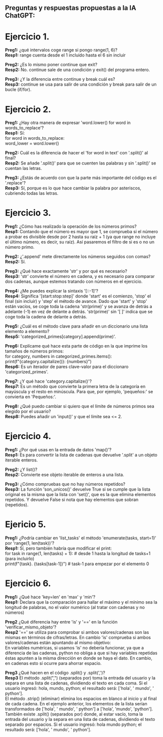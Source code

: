 ## Preguntas y respuestas propuestas a la IA ChatGPT:

# Ejercicio 1.

**Preg1:** ¿qué intervalos coge range si pongo range(1, 6)?<br>
**Resp1:** range cuenta desde el 1 incluido hasta el 6 sin incluir

**Preg2:** ¿Es lo mismo poner continue que exit?<br>
**Resp2:** No. continue sale de una condición y exit() del programa entero.

**Preg3:** ¿Y la diferencia entre continue y break cuál es?<br>
**Resp3:** continue se usa para salir de una condición y break para salir de un bucle (if/for).

# Ejercicio 2.

**Preg1:** ¿Hay otra manera de expresar 'word.lower() for word in words_to_replace'?<br>
**Resp1:** Sí:<br>
  for word in words_to_replace:<br>
    word_lower = word.lower()

**Preg2:** Cuál es la diferencia de hacer el 'for word in text' con '.split()' al final?<br>
**Resp2:** Se añade '.split()' para que se cuenten las palabras y sin '.split()' se cuentan las letras.

**Preg3:** ¿Estás de acuerdo con que la parte más importante del código es el '.replace'?<br>
**Resp3:** Sí, porque es lo que hace cambiar la palabra por asteriscos, cubriendo todas las letras.

# Ejercicio 3.

**Preg1:** ¿Cómo has realizado la operación de los números primos?<br>
**Resp1:** Contando que el número es mayor que 1, se comprueba si el número a probar es divisible desde por 2 hasta su raíz + 1 (ya que range no incluye el último número, es decir, su raíz). Así pasaremos el filtro de si es o no un número primo.

**Preg2:** ¿'.append' mete directamente los números seguidos con comas?<br>
**Resp2:** Sí.

**Preg3:** ¿Qué hace exactamente 'str' y por qué es necesario?<br>
**Resp3:** 'str' convierte el número en cadena, y es necesario para comparar dos cadenas, aunque estemos tratando con números en el ejercicio.

**Preg4:** ¿Me puedes explicar la sintaxis '[::-1]'?<br>
**Resp4:** Significa '[start:stop:step]' donde  'start' es el comienzo, 'stop' el final (sin incluir) y 'step' el método de avance.
Dado que 'start' y 'stop' están vacíos, se coge toda la cadena 'str(prime)' y se avanza de detrás a adelante (-1) en vez de delante a detrás. 'str(prime)' sin '[ ]' indica que se coge toda la cadena de delante a detrás.

**Preg5:** ¿Cuál es el método clave para añadir en un diccionario una lista elemento a elemento?<br>
**Resp5:** 'categorized_primes[category].append(prime)'.

**Preg6:** Explícame qué hace esta parte de código en la que imprime los tamaños de números primos:<br>
  for category, numbers in categorized_primes.items():<br>
    print(f"{category.capitalize()}: {numbers}")<br>
**Resp6:** Es un iterador de pares clave-valor para el diccionaro 'categorized_primes'.

**Preg7:** ¿Y qué hace 'category.capitalize()'?<br>
**Resp7:** Es un método que convierte la primera letra de la categoría en mayúscula y el resto en minúscula. Para que, por ejemplo, 'pequeños:' se convierta en 'Pequeños:'.

**Preg8:** ¿Qué puedo cambiar si quiero que el límite de números primos sea elegido por el usuario?<br>
**Resp8:** Puedes añadir un 'input()' y que el límite sea <= 2.

# Ejercicio 4.

**Preg1:** ¿Por qué usas en la entrada de datos 'map()'?<br>
**Resp1:** Es para convertir la lista de cadenas que devuelve '.split'  a un objeto iterable enteros.

**Preg2:** ¿Y list()?<br>
**Resp2:** Convierte ese objeto iterable de enteros a una lista.

**Preg3:** ¿Cómo compruebas que no hay números repetidos?<br>
**Resp3:** La función 'son_unicos()' devuelve True si se cumple que la lista original es la misma que la lista con 'set()', que es la que elimina elementos repetidos. Y devuelve False si nota que hay elementos que sobran (repetidos).

# Ejericio 5.

**Preg1:** ¿Podría cambiar en 'list_tasks' el método 'enumerate(tasks, start=1)' por 'range(1, len(task))'?<br>
**Resp1:** Sí, pero también habría que modificar el print:<br>
    for task in range(1, len(tasks) + 1): # desde 1 hasta la longitud de tasks+1 (para incluirlo)<br>
      print(f"{task}. {tasks[task-1]}") # task-1 para empezar por el elemento 0

# Ejercicio 6.

**Preg1:** ¿Qué hace 'key=len' en 'max' y 'min'?<br>
**Resp1:** Declara que la comparación para hallar el máximo y el mínimo sea la longitud de palabras, no el valor numérico (al tratar con cadenas y no números)

**Preg2** ¿Qué diferencia hay entre 'is' y '==' en la función 'verificar_mismo_objeto'?<br>
**Resp2** '==' se utiliza para comprobar si ambos valores/cadenas son las mismas en términos de cifras/letras. En cambio 'is' comprueba si ambos valores/cadenas están apuntando al mismo objetivo:<br>
En variables numéricas, si usamos 'is' no debería funcionar, ya que a diferencia de las cadenas, python no obliga a que si hay variables repetidas éstas apunten a la misma dirección en donde se haya el dato. En cambio, en cadenas esto sí ocurre para ahorrar espacio.

**Preg3** ¿Qué hacen en el código .split() y .split(',')?<br>
**Resp3** El método .split(",") (separados por) toma la entrada del usuario y la separa en una lista de cadenas, dividiendo el texto en cada coma. Si el usuario ingresó: hola, mundo, python; el resultado será: ['hola', ' mundo', ' python'].<br>
El método .strip() (eliminar) elimina los espacios en blanco al inicio y al final de cada cadena. En el ejemplo anterior, los elementos de la lista serían transformados de ['hola', ' mundo', ' python'] a ['hola', 'mundo', 'python'].<br>
También existe .split() (separados por) donde, al estar vacío, toma la entrada del usuario y la separa en una lista de cadenas, dividiendo el texto separado por espacios. Si el usuario ingresó: hola mundo python; el resultado será: ['hola', ' mundo', ' python'].